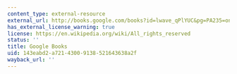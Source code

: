 ```yaml
---
content_type: external-resource
external_url: http://books.google.com/books?id=lwave_qPlYUC&pg=PA235=onepage
has_external_license_warning: true
license: https://en.wikipedia.org/wiki/All_rights_reserved
status: ''
title: Google Books
uid: 143eabd2-a721-4300-9138-521643638a2f
wayback_url: ''
---
```

